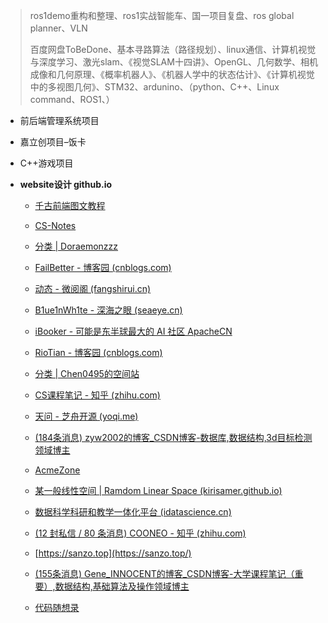 > ros1demo重构和整理、ros1实战智能车、国一项目复盘、ros global planner、VLN
>
> 百度网盘ToBeDone、基本寻路算法（路径规划）、linux通信、计算机视觉与深度学习、激光slam、《视觉SLAM十四讲》、OpenGL、几何数学、相机成像和几何原理、《概率机器人》、《机器人学中的状态估计》、《计算机视觉中的多视图几何》、STM32、ardunino、（python、C++、Linux command、ROS1、）



- 前后端管理系统项目

- 嘉立创项目–饭卡

- C++游戏项目

- **website设计 github.io**

  - [千古前端图文教程](https://github.com/qianguyihao/Web)


  - [CS-Notes](https://github.com/CyC2018/CS-Notes)

  - [分类 | Doraemonzzz](http://doraemonzzz.com/categories/)

  - [FailBetter - 博客园 (cnblogs.com)](https://www.cnblogs.com/FailBetter/)

  - [动态 - 微阅阁 (fangshirui.cn)](https://www.fangshirui.cn/index.php/cross.html)

  - [B1ue1nWh1te - 深海之眼 (seaeye.cn)](https://www.seaeye.cn/)

  - [iBooker - 可能是东半球最大的 AI 社区  ApacheCN ](https://www.apachecn.org/#/)

  - [RioTian - 博客园 (cnblogs.com)](https://www.cnblogs.com/RioTian/)

  - [分类 | Chen0495的空间站](https://chen0495.top/categories/)

  - [CS课程笔记 - 知乎 (zhihu.com)](https://www.zhihu.com/column/c_1318520665301757952)

  - [天问 - 芝舟开源 (yoqi.me)](https://git.yoqi.me/lyq)

  - [(184条消息) zyw2002的博客_CSDN博客-数据库,数据结构,3d目标检测领域博主](https://blog.csdn.net/zyw2002?type=blog)

  - [AcmeZone](https://acmezone.top/)

  - [某一般线性空间 | Ramdom Linear Space (kirisamer.github.io)](https://kirisamer.github.io/)

  - [数据科学科研和教学一体化平台 (idatascience.cn)](http://www.idatascience.cn/)

  - [(12 封私信 / 80 条消息) COONEO - 知乎 (zhihu.com)](https://www.zhihu.com/people/jeff-44-13)

  - [https://sanzo.top](https://sanzo.top/)

  - [(155条消息) Gene_INNOCENT的博客_CSDN博客-大学课程笔记（重要）,数据结构,基础算法及操作领域博主](https://gene-liu.blog.csdn.net/article/list/2)

  - [代码随想录](https://github.com/youngyangyang04)

